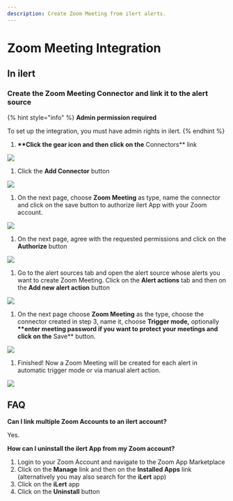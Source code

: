 ```yaml
---
description: Create Zoom Meeting from ilert alerts.
---
```


# Zoom Meeting Integration

## In ilert <a href="#create-alarm-source" id="create-alarm-source"></a>

### Create the Zoom Meeting Connector and link it to the alert source

{% hint style="info" %}
**Admin permission required**

To set up the integration, you must have admin rights in ilert.
{% endhint %}

1. **\*\*Click the gear icon and then click on the** Connectors\*\* link

![](../../.gitbook/assets/Screenshot\_16\_03\_21\_\_15\_46.png)

1. Click the **Add Connector** button

![](../../.gitbook/assets/Screenshot\_16\_03\_21\_\_15\_48.png)

1. On the next page, choose **Zoom Meeting** as type, name the connector and click on the save button to authorize ilert App with your Zoom account.

![](../../.gitbook/assets/Screenshot\_16\_03\_21\_\_15\_51.png)

1. On the next page, agree with the requested permissions and click on the **Authorize** button

![](../../.gitbook/assets/Screenshot\_16\_03\_21\_\_15\_53.png)

1. Go to the alert sources tab and open the alert source whose alerts you want to create Zoom Meeting. Click on the **Alert actions** tab and then on the **Add new alert action** button

![](../../.gitbook/assets/Screenshot\_16\_03\_21\_\_16\_04.png)

1. On the next page choose **Zoom Meeting** as the type, choose the connector created in step 3, name it, choose **Trigger mode,** optionally **\*\*enter meeting password if you want to protect your meetings and click on the** Save\*\* button.

![](../../.gitbook/assets/Screenshot\_16\_03\_21\_\_16\_06.png)

1. Finished! Now a Zoom Meeting will be created  for each alert in automatic trigger mode or via manual alert action.

![](../../.gitbook/assets/Screenshot\_16\_03\_21\_\_16\_10.png)

## FAQ <a href="#faq" id="faq"></a>

**Can I link multiple Zoom Accounts to an ilert account?**

Yes.

**How can I uninstall the ilert App from my Zoom account?**

1. Login to your Zoom Account and navigate to the Zoom App Marketplace
2. Click on the **Manage** link and then on the **Installed Apps** link (alternatively you may also search for the **iLert** app)
3. Click on the **iLert** app
4. Click on the **Uninstall** button
